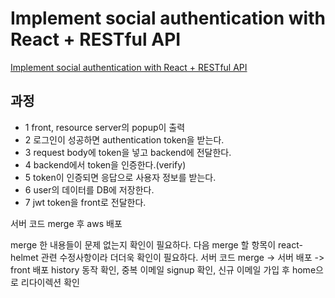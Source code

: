 # Implement social authentication with React + RESTful API

[Implement social authentication with React + RESTful API](https://medium.com/@alexanderleon/implement-social-authentication-with-react-restful-api-9b44f4714fa)

## 과정

- 1 front, resource server의 popup이 출력
- 2 로그인이 성공하면 authentication token을 받는다.
- 3 request body에 token을 넣고 backend에 전달한다.
- 4 backend에서 token을 인증한다.(verify)
- 5 token이 인증되면 응답으로 사용자 정보를 받는다.
- 6 user의 데이터를 DB에 저장한다.
- 7 jwt token을 front로 전달한다.


서버 코드 merge 후 aws 배포

merge 한 내용들이 문제 없는지 확인이 필요하다.
다음 merge 할 항목이 react-helmet 관련 수정사항이라 더더욱 확인이 필요하다.
서버 코드 merge -> 서버 배포 -> front 배포
history 동작 확인, 중복 이메일 signup 확인, 신규 이메일 가입 후 home으로 리다이렉션 확인